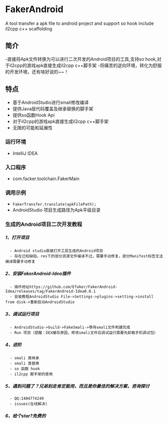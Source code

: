 # FakerAndroid
A tool transfer a apk file to android project and support so hook include il2cpp c++ scaffolding
## 简介
-直接将Apk文件转换为可以进行二次开发的Android项目的工具,支持so hook,对于il2cpp的游戏apk直接生成il2cpp c++脚手架
-将痛苦的逆向环境，转化为舒服的开发环境，还有啥好说的~~！
## 特点
- 基于AndroidStudio进行smali修改编译
- 提供Java层代码覆盖及继承替换的脚手架
- 提供so函数Hook Api
- 对于il2cpp的游戏apk直接生成il2cpp c++脚手架
- 无限的可能和延展性

### 运行环境
- IntelliJ IDEA
### 入口程序
- com.facker.toolchain.FakerMain
### 调用示例
- ```FakerTransfer.translate(apkFilePath);```
- AndroidStudio 项目生成路径为Apk平级目录
### 生成的Android项目二次开发教程

##### 1、打开项目
      - Android studio直接打开工具生成的Android项目
      - 存在已知缺陷，res下的部分资源文件编译不过，需要手动修复，部分Manifest标签无法编译需要手动修复
##### 2、安装FakerAndroid-Idea插件
      - 插件地址https://github.com/Efaker/FakerAndroid-Idea/releases/tag/FakerAndroid-Idea0.0.1
      - 安装教程AndroidStudio File->Settings->plugins->setting->install from disk->重新启动AndroidStudio
##### 3、调试运行项目
      - AndroidStudio->build->FakeSmali->等待smali文件构建完成
      - Run 项目（提醒：DEX缓存原因，修改smali文件后调试运行需要先卸载手机调试包）
##### 4、进阶
      - smali 类继承
      - smali 类替换
      - so 函数 hook
      - il2cpp 脚手架的使用
##### 5、遇到问题了？兄弟别走肯定能用，而且是你最佳的解决方案，咨询探讨
      - QQ:1404774249
      - issues(在线解决) 
##### 6、给个star?免费的           
        
        
        
        
        
      
                
 








